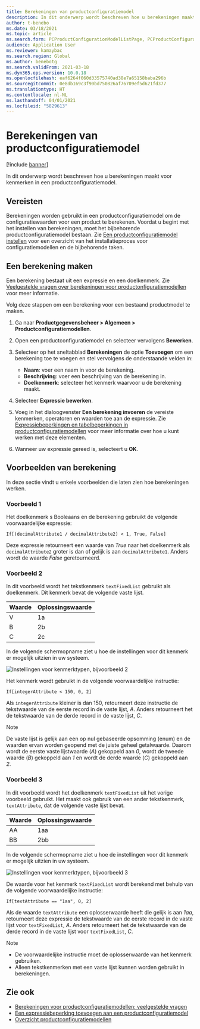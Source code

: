 ```yaml
---
title: Berekeningen van productconfiguratiemodel
description: In dit onderwerp wordt beschreven hoe u berekeningen maakt voor kenmerken in een productconfiguratiemodel
author: t-benebo
ms.date: 03/18/2021
ms.topic: article
ms.search.form: PCProductConfigurationModelListPage, PCProductConfigurationModelDetails
audience: Application User
ms.reviewer: kamaybac
ms.search.region: Global
ms.author: benebotg
ms.search.validFrom: 2021-03-18
ms.dyn365.ops.version: 10.0.18
ms.openlocfilehash: eaf6264f060d33575740ad38e7a65158baba296b
ms.sourcegitcommit: 0e8db169c3f90bd750826af76709ef5d621fd377
ms.translationtype: HT
ms.contentlocale: nl-NL
ms.lasthandoff: 04/01/2021
ms.locfileid: "5829613"
---
```

# <a name="product-configuration-model-calculations"></a>Berekeningen van productconfiguratiemodel

[!include [banner](../includes/banner.md)]

In dit onderwerp wordt beschreven hoe u berekeningen maakt voor kenmerken in een productconfiguratiemodel.

## <a name="prerequisites"></a>Vereisten

Berekeningen worden gebruikt in een productconfiguratiemodel om de configuratiewaarden voor een product te berekenen. Voordat u begint met het instellen van berekeningen, moet het bijbehorende productconfiguratiemodel bestaan. Zie [Een productconfiguratiemodel instellen](set-up-maintain-product-configuration-model.md) voor een overzicht van het installatieproces voor configuratiemodellen en de bijbehorende taken.

## <a name="create-a-calculation"></a>Een berekening maken

Een berekening bestaat uit een expressie en een doelkenmerk. Zie [Veelgestelde vragen over berekeningen voor productonfiguratiemodellen](calculate-product-configuration-models.md) voor meer informatie.

Volg deze stappen om een berekening voor een bestaand productmodel te maken.

1. Ga naar **Productgegevensbeheer \> Algemeen \> Productconfiguratiemodellen**.
1. Open een productconfiguratiemodel en selecteer vervolgens **Bewerken**.
1. Selecteer op het sneltabblad **Berekeningen** de optie **Toevoegen** om een berekening toe te voegen en stel vervolgens de onderstaande velden in:

    - **Naam**: voer een naam in voor de berekening.
    - **Beschrijving**: voer een beschrijving van de berekening in.
    - **Doelkenmerk**: selecteer het kenmerk waarvoor u de berekening maakt.

1. Selecteer **Expressie bewerken**.
1. Voeg in het dialoogvenster **Een berekening invoeren** de vereiste kenmerken, operatoren en waarden toe aan de expressie. Zie [Expressiebeperkingen en tabelbeperkingen in productconfiguratiemodellen](expression-constraints-table-constraints-product-configuration-models.md) voor meer informatie over hoe u kunt werken met deze elementen.
1. Wanneer uw expressie gereed is, selecteert u **OK**.

## <a name="calculation-examples"></a>Voorbeelden van berekening

In deze sectie vindt u enkele voorbeelden die laten zien hoe berekeningen werken.

### <a name="example-1"></a>Voorbeeld 1

Het doelkenmerk s Booleaans en de berekening gebruikt de volgende voorwaardelijke expressie:

`If[(decimalAttribute1 / decimalAttribute2) < 1, True, False]`

Deze expressie retourneert een waarde van *True* naar het doelkenmerk als `decimalAttribute2` groter is dan of gelijk is aan `decimalAttribute1`. Anders wordt de waarde *False* geretourneerd.

### <a name="example-2"></a>Voorbeeld 2

In dit voorbeeld wordt het tekstkenmerk `textFixedList` gebruikt als doelkenmerk. Dit kenmerk bevat de volgende vaste lijst.

| Waarde | Oplossingswaarde |
|---|---|
| V | 1a |
| B | 2b |
| C | 2c |

In de volgende schermopname ziet u hoe de instellingen voor dit kenmerk er mogelijk uitzien in uw systeem.

![Instellingen voor kenmerktypen, bijvoorbeeld 2](media/model-calculations-example2.png "Instellingen voor kenmerktypen, bijvoorbeeld 2")

Het kenmerk wordt gebruikt in de volgende voorwaardelijke instructie:

`If[integerAttribute < 150, 0, 2]`

Als `integerAttribute` kleiner is dan 150, retourneert deze instructie de tekstwaarde van de eerste record in de vaste lijst, *A*. Anders retourneert het de tekstwaarde van de derde record in de vaste lijst, *C*.

> [!NOTE]
> De vaste lijst is gelijk aan een op nul gebaseerde opsomming (enum) en de waarden ervan worden geopend met de juiste geheel getalwaarde. Daarom wordt de eerste vaste lijstwaarde (*A*) gekoppeld aan *0*, wordt de tweede waarde (*B*) gekoppeld aan *1* en wordt de derde waarde (*C*) gekoppeld aan *2*.

### <a name="example-3"></a>Voorbeeld 3

In dit voorbeeld wordt het doelkenmerk `textFixedList` uit het vorige voorbeeld gebruikt. Het maakt ook gebruik van een ander tekstkenmerk, `textAttribute`, dat de volgende vaste lijst bevat.

| Waarde | Oplossingswaarde |
|---|---|
| AA | 1aa |
| BB | 2bb |

In de volgende schermopname ziet u hoe de instellingen voor dit kenmerk er mogelijk uitzien in uw systeem.

![Instellingen voor kenmerktypen, bijvoorbeeld 3](media/model-calculations-example3.png "Instellingen voor kenmerktypen, bijvoorbeeld 3")

De waarde voor het kenmerk `textFixedList` wordt berekend met behulp van de volgende voorwaardelijke instructie:

`If[textAttribute == "1aa", 0, 2]`

Als de waarde `textAttribute` een oplosserwaarde heeft die gelijk is aan *1aa*, retourneert deze expressie de tekstwaarde van de eerste record in de vaste lijst voor `textFixedList`, *A*. Anders retourneert het de tekstwaarde van de derde record in de vaste lijst voor `textFixedList`, *C*.

> [!NOTE]
> - De voorwaardelijke instructie moet de oplosserwaarde van het kenmerk gebruiken.
> - Alleen tekstkenmerken met een vaste lijst kunnen worden gebruikt in berekeningen.

## <a name="see-also"></a>Zie ook

- [Berekeningen voor productconfiguratiemodellen: veelgestelde vragen](calculate-product-configuration-models.md)
- [Een expressiebeperking toevoegen aan een productconfiguratiemodel](tasks/add-expression-constraint-product-configuration-model.md)
- [Overzicht productconfiguratiemodellen](product-configuration-models.md)
